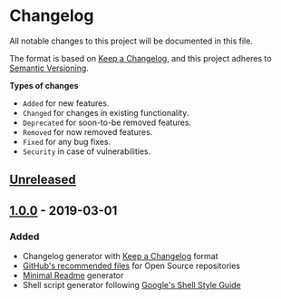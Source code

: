 # Changelog

All notable changes to this project will be documented in this file.

The format is based on [Keep a Changelog](https://keepachangelog.com/en/1.0.0/),
and this project adheres to [Semantic Versioning](https://semver.org/spec/v2.0.0.html).

<!-- markdownlint-disable MD036 -->
**Types of changes**
<!-- markdownlint-enable MD036 -->

- `Added` for new features.
- `Changed` for changes in existing functionality.
- `Deprecated` for soon-to-be removed features.
- `Removed` for now removed features.
- `Fixed` for any bug fixes.
- `Security` in case of vulnerabilities.

## [Unreleased]

## [1.0.0] - 2019-03-01

### Added

- Changelog generator with [Keep a Changelog](https://keepachangelog.com/en/1.0.0) format
- [GitHub's recommended files](https://github.com/rodrigobdz/generator-swiss/community) for Open Source repositories
- [Minimal Readme](https://github.com/rodrigobdz/minimal-readme) generator
- Shell script generator following [Google's Shell Style Guide](https://google.github.io/styleguide/shell.xml)

[unreleased]: https://github.com/rodrigobdz/generator-swiss/compare/v1.0.0...HEAD
[1.0.0]: https://github.com/rodrigobdz/generator-swiss/compare/cbe98b5b32e5fbbf7acdfd5a49fe31762d2fc73e...v1.0.0
